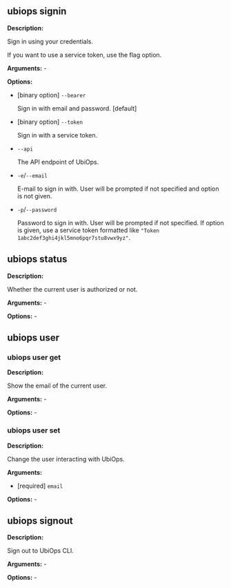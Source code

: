 
## ubiops signin

**Description:**

Sign in using your credentials.

If you want to use a service token, use the <token> flag option.

**Arguments:** - 

**Options:**
- [binary option] `--bearer`

  Sign in with email and password. [default]
- [binary option] `--token`

  Sign in with a service token.
- `--api`

  The API endpoint of UbiOps.
- `-e`/`--email`

  E-mail to sign in with. User will be prompted if not specified and <token> option is not given.
- `-p`/`--password`

  Password to sign in with. User will be prompted if not specified. If <token> option is given, use a service token formatted like `"Token 1abc2def3ghi4jkl5mno6pqr7stu8vwx9yz"`.

## ubiops status

**Description:**

Whether the current user is authorized or not.

**Arguments:** - 

**Options:** - 

## ubiops user
### ubiops user get

**Description:**

Show the email of the current user.

**Arguments:** - 

**Options:** - 

### ubiops user set

**Description:**

Change the user interacting with UbiOps.

**Arguments:**
- [required] `email`

**Options:** - 

## ubiops signout

**Description:**

Sign out to UbiOps CLI.

**Arguments:** - 

**Options:** - 
